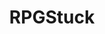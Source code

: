 ---
title: RPGStuck
crosslinks:
- RPGStuck_C4
- RPGStuck_A1
- metric_units
- RPGStuck_C3
- SIStuck
- homestuck
- CampHalfBloodRP
---